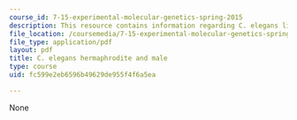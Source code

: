 ```yaml
---
course_id: 7-15-experimental-molecular-genetics-spring-2015
description: This resource contains information regarding C. elegans life cycle.
file_location: /coursemedia/7-15-experimental-molecular-genetics-spring-2015/fc599e2eb6596b49629de955f4f6a5ea_MIT7_15S15_anatomy.pdf
file_type: application/pdf
layout: pdf
title: C. elegans hermaphrodite and male
type: course
uid: fc599e2eb6596b49629de955f4f6a5ea

---
```

None